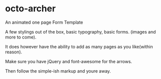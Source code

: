 # octo-archer
An animated one page Form Template

A few stylings out of the box, basic typography, basic forms. (images and more to come).

It does however have the ability to add as many pages as you like(within reason).

Make sure you have jQuery and font-awesome for the arrows.

Then follow the simple-ish markup and youre away.
